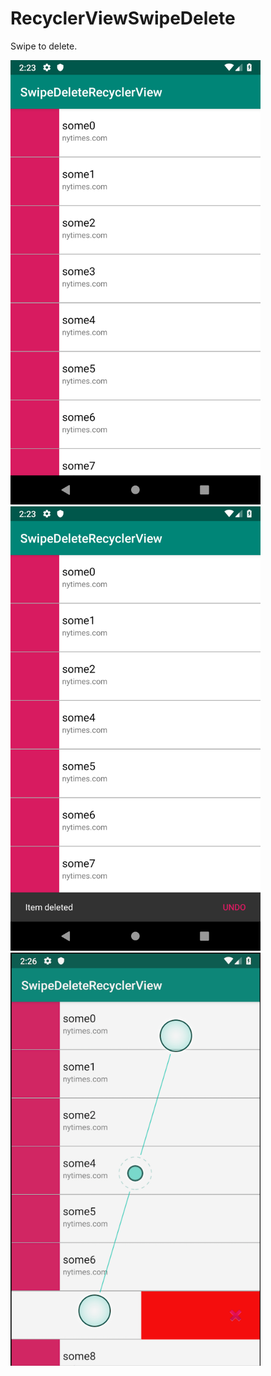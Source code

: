 # RecyclerViewSwipeDelete

Swipe to delete.

<div>
    <img src="/screenshots/Screenshot_1542358416.png" width="400px"</img> 
    <img src="/screenshots/Screenshot_1542358429.png" width="400px"</img> 
    <img src="/screenshots/Untitled 2.png" width="400px"</img> 
</div>
